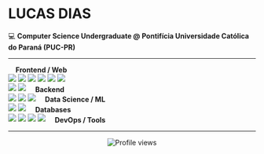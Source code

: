 # LUCAS DIAS

💻 **Computer Science Undergraduate @ Pontifícia Universidade Católica do Paraná (PUC-PR)**  

---

<!-- Frontend / Web -->
<div>
    <span style="margin-left: 15px; vertical-align: middle; font-weight: bold;">Frontend / Web</span>
    <br>
    <img src="https://img.shields.io/badge/-JavaScript-F7DF1E?style=flat-square&logo=javascript&logoColor=black" />
    <img src="https://img.shields.io/badge/-TypeScript-3178C6?style=flat-square&logo=typescript&logoColor=white" />
    <img src="https://img.shields.io/badge/-React-61DAFB?style=flat-square&logo=react&logoColor=black" />
    <img src="https://img.shields.io/badge/-Tailwind_CSS-06B6D4?style=flat-square&logo=tailwind-css&logoColor=white" />
    <img src="https://img.shields.io/badge/-HTML5-E34F26?style=flat-square&logo=html5&logoColor=white" />
    <img src="https://img.shields.io/badge/-CSS3-1572B6?style=flat-square&logo=css3&logoColor=white" />
</div>

<!-- Backend -->
<div>
    <img src="https://img.shields.io/badge/-Node.js-339933?style=flat-square&logo=node.js&logoColor=white" />
    <img src="https://img.shields.io/badge/-Fastify-000000?style=flat-square&logo=fastify&logoColor=white" />
    <span style="margin-left: 15px; vertical-align: middle; font-weight: bold;">Backend</span>
</div>

<!-- Data Science / ML -->
<div>
    <img src="https://img.shields.io/badge/-Python-3776AB?style=flat-square&logo=python&logoColor=white" />
    <img src="https://img.shields.io/badge/-Pandas-150458?style=flat-square&logo=pandas&logoColor=white" />
    <img src="https://img.shields.io/badge/-NumPy-013243?style=flat-square&logo=numpy&logoColor=white" />
    <span style="margin-left: 15px; vertical-align: middle; font-weight: bold;">Data Science / ML</span>
</div>

<!-- Databases -->
<div>
    <img src="https://img.shields.io/badge/-PostgreSQL-336791?style=flat-square&logo=postgresql&logoColor=white" />
    <img src="https://img.shields.io/badge/-MySQL-4479A1?style=flat-square&logo=mysql&logoColor=white" />
    <span style="margin-left: 15px; vertical-align: middle; font-weight: bold;">Databases</span>
</div>

<!-- DevOps / Tools -->
<div>
    <img src="https://img.shields.io/badge/-Linux-FCC624?style=flat-square&logo=linux&logoColor=black" />
    <img src="https://img.shields.io/badge/-Git-F05032?style=flat-square&logo=git&logoColor=white" />
    <img src="https://img.shields.io/badge/-Docker-2496ED?style=flat-square&logo=docker&logoColor=white" />
    <img src="https://img.shields.io/badge/-AWS-232F3E?style=flat-square&logo=amazon-aws&logoColor=white" />
    <span style="margin-left: 15px; vertical-align: middle; font-weight: bold;">DevOps / Tools</span>
</div>

<!---

<div align="center">
    <img height="150px" src="https://github-readme-stats.vercel.app/api?username=lucas-azdias&show_icons=true&theme=radical" />
    <img height="150px" src="https://github-readme-stats.vercel.app/api/top-langs/?username=lucas-azdias&layout=compact&theme=radical" />
</div-->

---

<div align="center">
    <img src="https://komarev.com/ghpvc/?username=lucas-azdias&color=blueviolet&style=flat-square&label=Profile+Views" alt="Profile views" />
</div>
